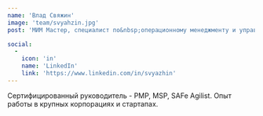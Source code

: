 ```yaml
---
name: 'Влад Свяжин'
image: 'team/svyahzin.jpg'
post: 'МИМ Мастер, специалист по&nbsp;операционному менеджменту и управлению данными.'

social:
  -
    icon: 'in'
    name: 'LinkedIn'
    link: 'https://www.linkedin.com/in/svyazhin'
---
```


Сертифицированный руководитель - PMP, MSP, SAFe Agilist. Опыт работы в крупных корпорациях и стартапах.

